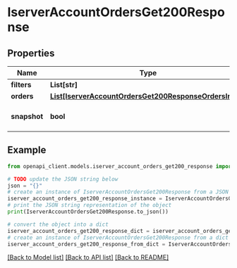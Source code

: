 # IserverAccountOrdersGet200Response


## Properties

Name | Type | Description | Notes
------------ | ------------- | ------------- | -------------
**filters** | **List[str]** |  | [optional] 
**orders** | [**List[IserverAccountOrdersGet200ResponseOrdersInner]**](IserverAccountOrdersGet200ResponseOrdersInner.md) |  | [optional] 
**snapshot** | **bool** | If live order update is a snapshot | [optional] 

## Example

```python
from openapi_client.models.iserver_account_orders_get200_response import IserverAccountOrdersGet200Response

# TODO update the JSON string below
json = "{}"
# create an instance of IserverAccountOrdersGet200Response from a JSON string
iserver_account_orders_get200_response_instance = IserverAccountOrdersGet200Response.from_json(json)
# print the JSON string representation of the object
print(IserverAccountOrdersGet200Response.to_json())

# convert the object into a dict
iserver_account_orders_get200_response_dict = iserver_account_orders_get200_response_instance.to_dict()
# create an instance of IserverAccountOrdersGet200Response from a dict
iserver_account_orders_get200_response_from_dict = IserverAccountOrdersGet200Response.from_dict(iserver_account_orders_get200_response_dict)
```
[[Back to Model list]](../README.md#documentation-for-models) [[Back to API list]](../README.md#documentation-for-api-endpoints) [[Back to README]](../README.md)


